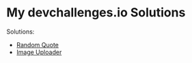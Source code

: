 # My devchallenges.io Solutions

Solutions:

- [Random Quote](https://github.com/HotPotatoC/devchallenges.io/tree/master/random-quote-generator)
- [Image Uploader](https://github.com/HotPotatoC/image-uploader)
